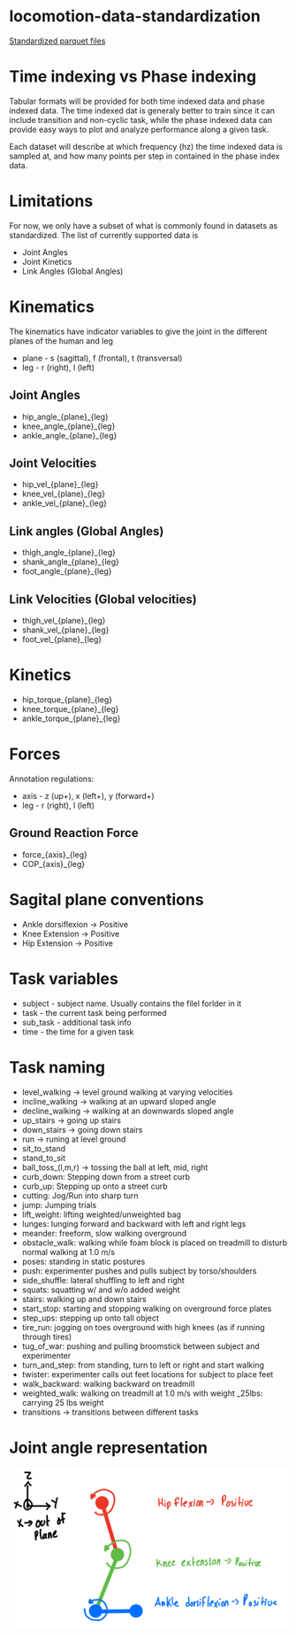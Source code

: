 # locomotion-data-standardization
[Standardized parquet files](https://www.dropbox.com/scl/fo/mhkiv4d3zvnbtdlujvgje/ACPxjnoj6XxL60QZCuK1WCw?rlkey=nm5a22pktlcemud4gzod3ow09&dl=0)
# Time indexing vs Phase indexing
Tabular formats will be provided for both time indexed data and phase indexed data. The time indexed dat is generaly better to train since it can include transition and non-cyclic task, while the phase indexed data can provide easy ways to plot and analyze performance along a given task. 

Each dataset will describe at which frequency (hz) the time indexed data is sampled at, and how many points per step in contained in the phase index data. 


# Limitations
For now, we only have a subset of what is commonly found in datasets as standardized. The list of currently supported data is
* Joint Angles
* Joint Kinetics
* Link Angles (Global Angles)

# Kinematics
The kinematics have indicator variables to give the joint in the different planes of the human and leg
* plane - s (sagittal), f (frontal), t (transversal)
* leg - r (right), l (left)

## Joint Angles
* hip_angle_{plane}_{leg}
* knee_angle_{plane}_{leg}
* ankle_angle_{plane}_{leg}

## Joint Velocities
* hip_vel_{plane}_{leg}
* knee_vel_{plane}_{leg}
* ankle_vel_{plane}_{leg}

## Link angles (Global Angles)
* thigh_angle_{plane}_{leg}
* shank_angle_{plane}_{leg}
* foot_angle_{plane}_{leg}

## Link Velocities (Global velocities)
* thigh_vel_{plane}_{leg}
* shank_vel_{plane}_{leg}
* foot_vel_{plane}_{leg}

# Kinetics
* hip_torque_{plane}_{leg}
* knee_torque_{plane}_{leg}
* ankle_torque_{plane}_{leg}


# Forces
Annotation regulations:
* axis - z (up+), x (left+), y (forward+)
* leg - r (right), l (left)
  
## Ground Reaction Force
* force_{axis}_{leg}
* COP_{axis}_{leg}
  

# Sagital plane conventions
* Ankle dorsiflexion -> Positive
* Knee Extension -> Positive
* Hip Extension -> Positive


# Task variables
* subject - subject name. Usually contains the filel forlder in it
* task - the current task being performed
* sub_task - additional task info
* time - the time for a given task



# Task naming
* level_walking -> level ground walking at varying velocities
* incline_walking -> walking at an upward sloped angle
* decline_walking -> walking at an downwards sloped angle
* up_stairs -> going up stairs
* down_stairs -> going down stairs
* run -> runing at level ground
* sit_to_stand
* stand_to_sit
* ball_toss_(l,m,r) -> tossing the ball at left, mid, right
* curb_down: Stepping down from a street curb
* curb_up: Stepping up onto a street curb
* cutting: Jog/Run into sharp turn
* jump: Jumping trials
* lift_weight: lifting weighted/unweighted bag
* lunges: lunging forward and backward with left and right legs
* meander: freeform, slow walking overground
* obstacle_walk: walking while foam block is placed on treadmill to disturb normal walking at 1.0 m/s
* poses: standing in static postures 
* push: experimenter pushes and pulls subject by torso/shoulders
* side_shuffle: lateral shuffling to left and right
* squats: squatting w/ and w/o added weight
* stairs: walking up and down stairs
* start_stop: starting and stopping walking on overground force plates
* step_ups: stepping up onto tall object
* tire_run: jogging on toes overground with high knees (as if running through tires)
* tug_of_war: pushing and pulling broomstick between subject and experimenter
* turn_and_step: from standing, turn to left or right and start walking
* twister: experimenter calls out feet locations for subject to place feet
* walk_backward: walking backward on treadmill
* weighted_walk: walking on treadmill at 1.0 m/s with weight
	_25lbs: carrying 25 lbs weight
* transitions -> transitions between different tasks


# Joint angle representation
![Joint angle convention](joint_angle_references.png)
